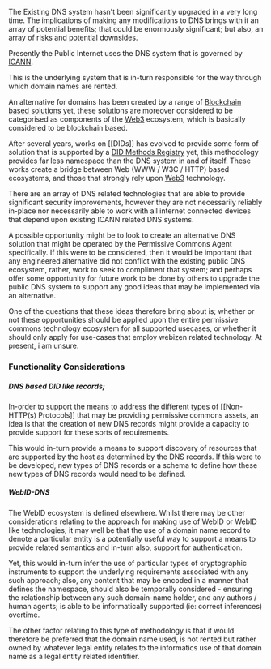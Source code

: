The Existing DNS system hasn't been significantly upgraded in a very long time.  The implications of making any modifications to DNS brings with it an array of potential benefits; that could be enormously significant; but also, an array of risks and potential downsides.

Presently the Public Internet uses the DNS system that is governed by [ICANN](https://en.wikipedia.org/wiki/ICANN).

This is the underlying system that is in-turn responsible for the way through which domain names are rented.  

An alternative for domains has been created by a range of [Blockchain based solutions](https://en.wikipedia.org/wiki/Blockchain#Domain_names) yet, these solutions are moreover considered to be categorised as components of the [Web3](https://en.wikipedia.org/wiki/Web3) ecosystem, which is basically considered to be blockchain based. 

After several years, works on [[DIDs]] has evolved to provide some form of solution that is supported by a [DID Methods Registry](https://github.com/w3c/did-spec-registries/tree/main/methods) yet, this methodology provides far less namespace than the DNS system in and of itself.  These works create a bridge between Web (WWW / W3C / HTTP) based ecosystems, and those that strongly rely upon [Web3](https://en.wikipedia.org/wiki/Web3) technology.

There are an array of DNS related technologies that are able to provide significant security improvements, however they are not necessarily reliably in-place nor necessarily able to work with all internet connected devices that depend upon existing ICANN related DNS systems.

A possible opportunity might be to look to create an alternative DNS solution that might be operated by the Permissive Commons Agent specifically. If this were to be considered, then it would be important that any engineered alternative did not conflict with the existing public DNS ecosystem, rather, work to seek to compliment that system; and perhaps offer some opportunity for future work to be done by others to upgrade the public DNS system to support any good ideas that may be implemented via an alternative.   

One of the questions that these ideas therefore bring about is; whether or not these opportunities should be applied upon the entire permissive commons technology ecosystem for all supported usecases, or whether it should only apply for use-cases that employ webizen related technology. At present, i am unsure.

### Functionality Considerations

##### DNS based DID like records;
In-order to support the means to address the different types of [[Non-HTTP(s) Protocols]] that may be providing permissive commons assets, an idea is that the creation of new DNS records might provide a capacity to provide support for these sorts of requirements. 

This would in-turn provide a means to support discovery of resources that are supported by the host as determined by the DNS records.  If this were to be developed, new types of DNS records or a schema to define how these new types of DNS records would need to be defined. 

##### WebID-DNS
The WebID ecosystem is defined elsewhere.  Whilst there may be other considerations relating to the approach for making use of WebID or WebID like technologies; it may well be that the use of a domain name record to denote a particular entity is a potentially useful way to support a means to provide related semantics and in-turn also, support for authentication.

Yet, this would in-turn infer the use of particular types of cryptographic instruments to support the underlying requirements associated with any such approach; also, any content that may be encoded in a manner that defines the namespace, should also be temporally considered - ensuring the relationship between any such domain-name holder, and any authors / human agents; is able to be informatically supported (ie: correct inferences) overtime.  

The other factor relating to this type of methodology is that it would therefore be preferred that the domain name used, is not rented but rather owned by whatever legal entity relates to the informatics use of that domain name as a legal entity related identifier. 


